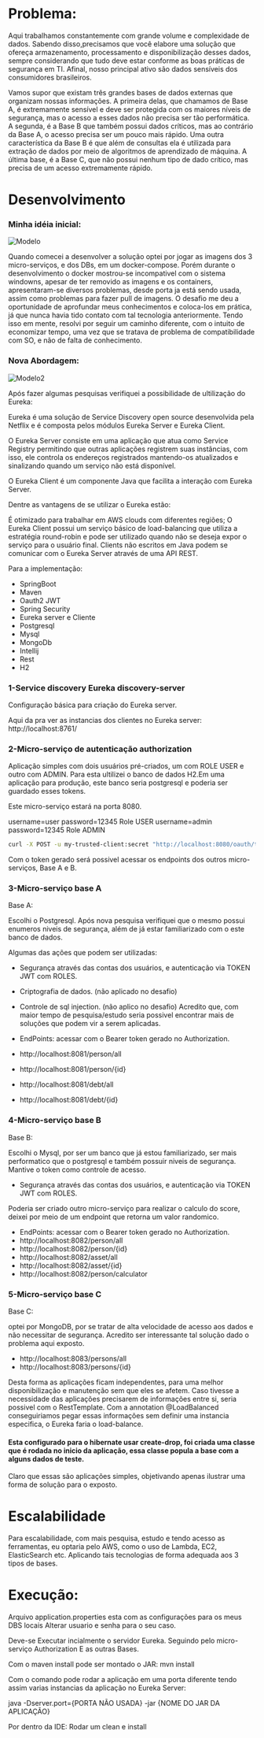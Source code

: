 # Problema:
Aqui trabalhamos constantemente com grande volume e complexidade de dados. Sabendo disso,precisamos que você elabore uma solução que ofereça armazenamento, processamento e disponibilização desses dados, sempre considerando que tudo deve estar conforme as boas práticas de segurança em TI. Afinal, nosso principal ativo são dados sensíveis dos consumidores brasileiros.

Vamos supor que existam três grandes bases de dados externas que organizam nossas informações. A primeira delas, que chamamos de Base A, é extremamente sensível e deve ser protegida com os maiores níveis de segurança, mas o acesso a esses dados não precisa ser tão performática. A segunda, é a Base B que também possui dados críticos, mas ao contrário da Base A, o acesso precisa ser um pouco mais rápido. Uma outra característica da Base B é que além de consultas ela é utilizada para extração de dados por meio de algoritmos de aprendizado de máquina. A última base, é a Base C, que não possui nenhum tipo de dado crítico, mas precisa de um acesso extremamente rápido.

# Desenvolvimento

### Minha idéia inicial:

<img src="https://github.com/LuanMaia123/desafio/blob/master/8721%20%5BConvertido%5D-01.jpg" alt="Modelo" style="max-width:100%;">

Quando comecei a desenvolver a solução optei por jogar as imagens dos 3 micro-serviços, e dos DBs, em um docker-compose. Porém durante o desenvolvimento o docker mostrou-se incompativel com o sistema windowns, apesar de ter removido as imagens e os containers, apresentaram-se diversos problemas, desde porta ja está sendo usada, assim como problemas para fazer pull de imagens. 
O desafio me deu a oportunidade de aprofundar meus conhecimentos e coloca-los em prática, já que nunca havia tido contato com tal tecnologia anteriormente. Tendo isso em mente, resolvi por seguir um caminho diferente, com o intuito de economizar tempo, uma vez que se tratava de problema de compatibilidade com SO, e não de falta de conhecimento.

### Nova Abordagem:

<img src="https://github.com/LuanMaia123/desafio/blob/master/NOVO-01.jpg" alt="Modelo2" style="max-width:100%;">

Após fazer algumas pesquisas verifiquei a possibilidade de ultilização do Eureka:

Eureka é uma solução de Service Discovery open source desenvolvida pela Netflix e é composta pelos módulos Eureka Server e Eureka Client.   

O Eureka Server consiste em uma aplicação que atua como Service Registry permitindo que outras aplicações registrem suas instâncias, com isso,  ele controla os endereços registrados mantendo-os atualizados e sinalizando quando um serviço não está disponível.

O Eureka Client é um componente Java que facilita a interação com Eureka Server.

Dentre as vantagens de se utilizar o Eureka estão: 

É otimizado para trabalhar em AWS clouds com diferentes regiões;
O Eureka Client possui um serviço básico de load-balancing que utiliza a estratégia round-robin e pode ser utilizado quando não se deseja expor o serviço para o usuário final.
Clients não escritos em Java podem se comunicar com o Eureka Server através de uma API REST.

Para a implementação:
- SpringBoot
- Maven
- Oauth2 JWT
- Spring Security
- Eureka server e Cliente
- Postgresql
- Mysql
- MongoDb
- Intellij
- Rest
- H2

### 1-Service discovery Eureka discovery-server
Configuração básica para criação do Eureka server.

Aqui da pra ver as instancias dos clientes no Eureka server:
http://localhost:8761/

### 2-Micro-serviço de autenticação  authorization
Aplicação simples com dois usuários pré-criados, um com ROLE USER e outro com ADMIN. Para esta ultilizei o banco de dados H2.Em uma aplicação para produção, este banco seria postgresql e poderia ser guardado esses tokens.

Este micro-serviço estará na porta 8080.

username=user password=12345 Role USER
username=admin password=12345 Role ADMIN

```bash
curl -X POST -u my-trusted-client:secret "http://localhost:8080/oauth/token?grant_type=password&username=user&password=12345"
```
Com o token gerado será possivel acessar os endpoints dos outros micro-serviços, Base A e B.

### 3-Micro-serviço base A
Base A:

Escolhi o Postgresql. Após nova pesquisa verifiquei que o mesmo possui enumeros niveis de segurança, além de já estar familiarizado com o este banco de dados.

Algumas das ações que podem ser utilizadas:
- Segurança através das contas dos usuários, e autenticação via TOKEN JWT com ROLES.
- Criptografia de dados. (não aplicado no desafio)
- Controle de sql injection. (não aplico no desafio)
Acredito que, com maior tempo de pesquisa/estudo seria possivel encontrar mais de soluções que podem vir a serem aplicadas.

- EndPoints: acessar com o Bearer token gerado no Authorization.
- http://localhost:8081/person/all
- http://localhost:8081/person/{id}
- http://localhost:8081/debt/all
- http://localhost:8081/debt/{id}

### 4-Micro-serviço base B

Base B:

Escolhi o Mysql, por ser um banco que já estou familiarizado, ser mais performatico que o postgresql e também possuir niveis de segurança. Mantive o token como controle de acesso. 

- Segurança através das contas dos usuários, e autenticação via TOKEN JWT com ROLES.

Poderia ser criado outro micro-serviço para realizar o calculo do score, deixei por meio de um endpoint que retorna um valor randomico.

- EndPoints: acessar com o Bearer token gerado no Authorization.
- http://localhost:8082/person/all
- http://localhost:8082/person/{id}
- http://localhost:8082/asset/all
- http://localhost:8082/asset/{id}
- http://localhost:8082/person/calculator

### 5-Micro-serviço base C

Base C:

optei por MongoDB, por se tratar de alta velocidade de acesso aos dados e não necessitar de segurança. Acredito ser interessante tal solução dado o problema aqui exposto.

- http://localhost:8083/persons/all
- http://localhost:8083/persons/{id}

Desta forma as aplicações ficam independentes, para uma melhor disponibilização e manutenção sem que eles se afetem.
Caso tivesse a necessidade das aplicações precisarem de informações entre si, seria possivel com o RestTemplate. Com a annotation @LoadBalanced conseguiriamos pegar essas informações sem definir uma instancia especifica, o Eureka faria o load-balance.

#### Esta configurado para o hibernate usar create-drop, foi criada uma classe que é rodada no inicio da aplicação, essa classe popula a base com a alguns dados de teste.

Claro que essas são aplicações simples, objetivando apenas ilustrar uma forma de solução para o exposto.


# Escalabilidade

Para escalabilidade, com mais pesquisa, estudo e tendo acesso as ferramentas, eu optaria pelo AWS, como o uso de Lambda, EC2, ElasticSearch etc. Aplicando tais tecnologias de forma adequada aos 3 tipos de bases.



# Execução:
Arquivo application.properties esta com as configurações para os meus DBS locais
Alterar usuario e senha para o seu caso.

Deve-se Executar incialmente o servidor Eureka.
Seguindo pelo micro-serviço Authorization
E as outras Bases.

Com o maven install pode ser montado o JAR:
mvn install

Com o comando pode rodar a aplicação em uma porta diferente tendo assim varias 
instancias da aplicação no Eureka Server:

java -Dserver.port={PORTA NÃO USADA} -jar {NOME DO JAR DA APLICAÇÃO}

Por dentro da IDE: 
Rodar um clean e install 




